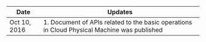 | __Date__ | __Updates__ |
|---|---|
| Oct 10, 2016 | 1. Document of APIs related to the basic operations in Cloud Physical Machine was published |
